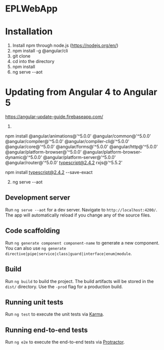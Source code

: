 # EPLWebApp
# Installation

1. Install npm through node.js (https://nodejs.org/en/)
2. npm install -g @angular/cli
3. git clone
4. cd into the directory
5. npm install
6. ng serve --aot

# Updating from Angular 4 to Angular 5

https://angular-update-guide.firebaseapp.com/

1. 
npm install @angular/animations@'^5.0.0' @angular/common@'^5.0.0' @angular/compiler@'^5.0.0' @angular/compiler-cli@'^5.0.0' @angular/core@'^5.0.0' @angular/forms@'^5.0.0' @angular/http@'^5.0.0' @angular/platform-browser@'^5.0.0' @angular/platform-browser-dynamic@'^5.0.0' @angular/platform-server@'^5.0.0' @angular/router@'^5.0.0' typescript@2.4.2 rxjs@'^5.5.2'

npm install typescript@2.4.2 --save-exact

2. ng serve --aot

## Development server

Run `ng serve --aot` for a dev server. Navigate to `http://localhost:4200/`. The app will automatically reload if you change any of the source files.

## Code scaffolding

Run `ng generate component component-name` to generate a new component. You can also use `ng generate directive|pipe|service|class|guard|interface|enum|module`.

## Build

Run `ng build` to build the project. The build artifacts will be stored in the `dist/` directory. Use the `-prod` flag for a production build.

## Running unit tests

Run `ng test` to execute the unit tests via [Karma](https://karma-runner.github.io).

## Running end-to-end tests

Run `ng e2e` to execute the end-to-end tests via [Protractor](http://www.protractortest.org/).
